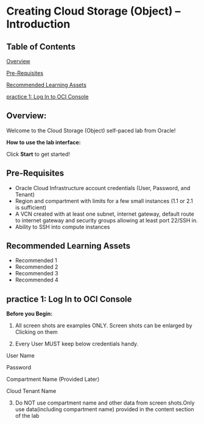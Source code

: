 # Creating Cloud Storage (Object) – Introduction

## Table of Contents

[Overview](overview)

[Pre-Requisites](#pre-requisites)

[Recommended Learning Assets](#recommended-learning-assets)

[practice 1: Log In to OCI Console](#practice-1-log-in-to-oci-console)

## Overview:

Welcome to the Cloud Storage (Object) self-paced lab from Oracle!

**How to use the lab interface:**

Click **Start** to get started!

## Pre-Requisites

- Oracle Cloud Infrastructure account credentials (User, Password, and Tenant)
- Region and compartment with limits for a few small instances (1.1 or 2.1 is sufficient)
- A VCN created with at least one subnet, internet gateway, default route to internet gateway and security groups allowing at least port 22/SSH in.
- Ability to SSH into compute instances

## Recommended Learning Assets

- Recommended 1
- Recommended 2
- Recommended 3
- Recommended 4


## practice 1: Log In to OCI Console

**Before you Begin:**

1) All screen shots are examples ONLY. Screen shots
can be enlarged by Clicking on them

2) Every User MUST keep below credentials handy.

User Name

Password

Compartment Name (Provided Later)

Cloud Tenant Name

3) Do NOT use compartment name and other data from 
screen shots.Only use  data(including compartment name) 
provided in the content section of the lab
